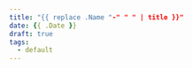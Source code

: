 ```yaml
---
title: "{{ replace .Name "-" " " | title }}"
date: {{ .Date }}
draft: true
tags:
  - default
---
```


